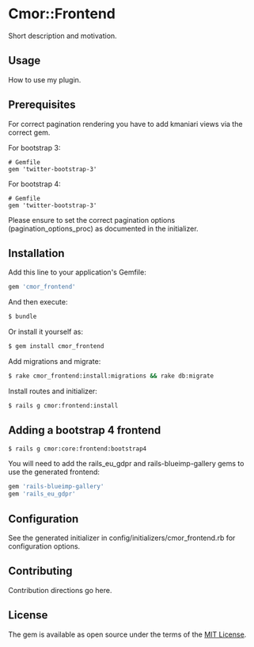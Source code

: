 # Cmor::Frontend
Short description and motivation.

## Usage
How to use my plugin.

## Prerequisites

For correct pagination rendering you have to add kmaniari views via the correct gem.

For bootstrap 3:

    # Gemfile
    gem 'twitter-bootstrap-3'


For bootstrap 4:

    # Gemfile
    gem 'twitter-bootstrap-3'

Please ensure to set the correct pagination options (pagination_options_proc) as documented in the initializer.

## Installation
Add this line to your application's Gemfile:

```ruby
gem 'cmor_frontend'
```

And then execute:
```bash
$ bundle
```

Or install it yourself as:
```bash
$ gem install cmor_frontend
```

Add migrations and migrate:

```bash
$ rake cmor_frontend:install:migrations && rake db:migrate
```

Install routes and initializer:

```bash
$ rails g cmor:frontend:install
```

## Adding a bootstrap 4 frontend

```bash
$ rails g cmor:core:frontend:bootstrap4
```

You will need to add the rails_eu_gdpr and rails-blueimp-gallery gems to use the generated frontend:

```ruby
gem 'rails-blueimp-gallery'
gem 'rails_eu_gdpr'
```

## Configuration

See the generated initializer in config/initializers/cmor_frontend.rb for configuration options.

## Contributing
Contribution directions go here.

## License
The gem is available as open source under the terms of the [MIT License](https://opensource.org/licenses/MIT).
